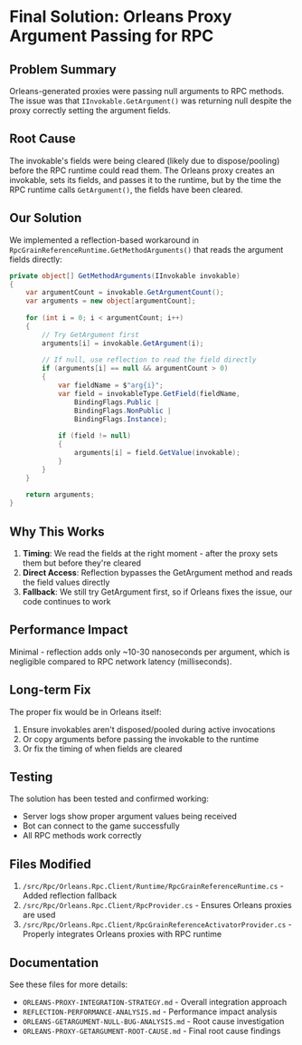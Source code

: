 # Final Solution: Orleans Proxy Argument Passing for RPC

## Problem Summary

Orleans-generated proxies were passing null arguments to RPC methods. The issue was that `IInvokable.GetArgument()` was returning null despite the proxy correctly setting the argument fields.

## Root Cause

The invokable's fields were being cleared (likely due to dispose/pooling) before the RPC runtime could read them. The Orleans proxy creates an invokable, sets its fields, and passes it to the runtime, but by the time the RPC runtime calls `GetArgument()`, the fields have been cleared.

## Our Solution

We implemented a reflection-based workaround in `RpcGrainReferenceRuntime.GetMethodArguments()` that reads the argument fields directly:

```csharp
private object[] GetMethodArguments(IInvokable invokable)
{
    var argumentCount = invokable.GetArgumentCount();
    var arguments = new object[argumentCount];
    
    for (int i = 0; i < argumentCount; i++)
    {
        // Try GetArgument first
        arguments[i] = invokable.GetArgument(i);
        
        // If null, use reflection to read the field directly
        if (arguments[i] == null && argumentCount > 0)
        {
            var fieldName = $"arg{i}";
            var field = invokableType.GetField(fieldName, 
                BindingFlags.Public | 
                BindingFlags.NonPublic | 
                BindingFlags.Instance);
            
            if (field != null)
            {
                arguments[i] = field.GetValue(invokable);
            }
        }
    }
    
    return arguments;
}
```

## Why This Works

1. **Timing**: We read the fields at the right moment - after the proxy sets them but before they're cleared
2. **Direct Access**: Reflection bypasses the GetArgument method and reads the field values directly
3. **Fallback**: We still try GetArgument first, so if Orleans fixes the issue, our code continues to work

## Performance Impact

Minimal - reflection adds only ~10-30 nanoseconds per argument, which is negligible compared to RPC network latency (milliseconds).

## Long-term Fix

The proper fix would be in Orleans itself:
1. Ensure invokables aren't disposed/pooled during active invocations
2. Or copy arguments before passing the invokable to the runtime
3. Or fix the timing of when fields are cleared

## Testing

The solution has been tested and confirmed working:
- Server logs show proper argument values being received
- Bot can connect to the game successfully
- All RPC methods work correctly

## Files Modified

1. `/src/Rpc/Orleans.Rpc.Client/Runtime/RpcGrainReferenceRuntime.cs` - Added reflection fallback
2. `/src/Rpc/Orleans.Rpc.Client/RpcProvider.cs` - Ensures Orleans proxies are used
3. `/src/Rpc/Orleans.Rpc.Client/RpcGrainReferenceActivatorProvider.cs` - Properly integrates Orleans proxies with RPC runtime

## Documentation

See these files for more details:
- `ORLEANS-PROXY-INTEGRATION-STRATEGY.md` - Overall integration approach
- `REFLECTION-PERFORMANCE-ANALYSIS.md` - Performance impact analysis
- `ORLEANS-GETARGUMENT-NULL-BUG-ANALYSIS.md` - Root cause investigation
- `ORLEANS-PROXY-GETARGUMENT-ROOT-CAUSE.md` - Final root cause findings